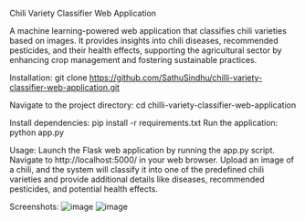 Chili Variety Classifier Web Application

A machine learning-powered web application that classifies chili varieties based on images. It provides insights into chili diseases, recommended pesticides, and their health effects, supporting the agricultural sector by enhancing crop management and fostering sustainable practices.


Installation:
git clone https://github.com/SathuSindhu/chilli-variety-classifier-web-application.git


Navigate to the project directory:
cd chilli-variety-classifier-web-application


Install dependencies:
pip install -r requirements.txt
Run the application:
python app.py


Usage:
Launch the Flask web application by running the app.py script.
Navigate to http://localhost:5000/ in your web browser.
Upload an image of a chili, and the system will classify it into one of the predefined chili varieties and provide additional details like diseases, recommended pesticides, and potential health effects.


Screenshots:
![image](https://github.com/user-attachments/assets/4e06a30c-6d48-4c0c-ace8-dc25bae8f7ce)
![image](https://github.com/user-attachments/assets/799c1afa-6276-4de0-9b87-7dfab2946c15)


